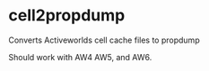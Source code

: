 # cell2propdump
Converts Activeworlds cell cache files to propdump

Should work with AW4 AW5, and AW6.
